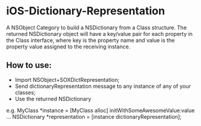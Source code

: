 iOS-Dictionary-Representation
=============================

A NSObject Category to build a NSDictionary from a Class structure. 
The returned NSDictionary object will have a key/value pair for each property in the Class interface, where key is the property name and value is the property value assigned to the receiving instance.

How to use:
-----------------------------

- Import NSObject+SOXDictRepresentation;
- Send dictionaryRepresentation message to any instance of any of your classes; 
- Use the returned NSDictionary

e.g.
MyClass *instance = [MyClass alloc] initWithSomeAwesomeValue:value ...
NSDictionary *representation = [instance dictionaryRepresentation];
